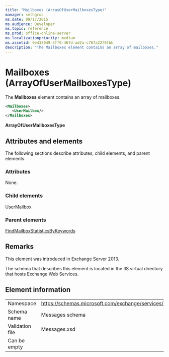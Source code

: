 ```yaml
---
title: "Mailboxes (ArrayOfUserMailboxesType)"
manager: sethgros
ms.date: 09/17/2015
ms.audience: Developer
ms.topic: reference
ms.prod: office-online-server
ms.localizationpriority: medium
ms.assetid: 9e433049-3ff9-467d-ad2a-c767a22f9fbb
description: "The Mailboxes element contains an array of mailboxes."
---
```


# Mailboxes (ArrayOfUserMailboxesType)

The **Mailboxes** element contains an array of mailboxes. 
  
```XML
<Mailboxes>
   <UserMailbox/>
</Mailboxes>
```

**ArrayOfUserMailboxesType**

## Attributes and elements

The following sections describe attributes, child elements, and parent elements.
  
### Attributes

None.
  
### Child elements

[UserMailbox](usermailbox.md)
  
### Parent elements

[FindMailboxStatisticsByKeywords](findmailboxstatisticsbykeywords.md)
  
## Remarks

This element was introduced in Exchange Server 2013.
  
The schema that describes this element is located in the IIS virtual directory that hosts Exchange Web Services.
  
## Element information

|||
|:-----|:-----|
|Namespace  <br/> |https://schemas.microsoft.com/exchange/services/2006/messages  <br/> |
|Schema name  <br/> |Messages schema  <br/> |
|Validation file  <br/> |Messages.xsd  <br/> |
|Can be empty  <br/> ||
   

